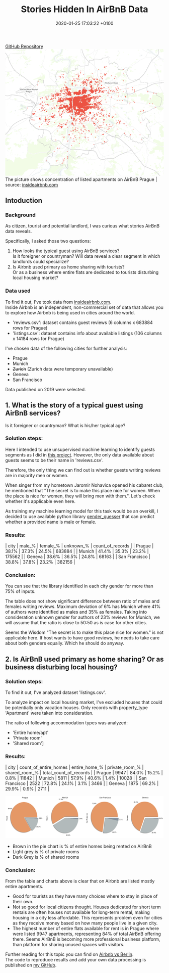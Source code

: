 ﻿---
layout: post
title:  "Stories Hidden In AirBnB Data"
date:   2020-01-25 17:03:22 +0100
categories: jekyll update
---
[GitHub Repository](https://github.com/JMarcan/stories_hidden_in_airbnb_data/)
![Entire Apartments Listed in AirBnB Prague](/assets/stories-hidden-in-airbnb-data/whole_apartments_listed_airbnb_Prague.png)
The picture shows concentration of listed apartments on AirBnB Prague | source: [insideairbnb.com](http://insideairbnb.com/get-the-data.html)

## Intoduction

### Background
As citizen, tourist and potential landlord, 
I was curious what stories AirBnB data reveals.

Specifically, I asked those two questions:
1. How looks the typical guest using AirBnB services? <br/>Is it foreigner or countryman? Will data reveal a clear segment in which landlords could specialize?
2. Is Airbnb used primary as home sharing with tourists?<br/> 
Or as a business where entire flats are dedicated to tourists disturbing local housing market?

### Data used
To find it out, I've took data from [insideairbnb.com](http://insideairbnb.com/get-the-data.html).<br/>
Inside Airbnb is an independent, non-commercial set of data that allows you to explore how Airbnb is being used in cities around the world.

- 'reviews.csv': dataset contains guest reviews (6 columns x 683884 rows for Prague)
- 'listings.csv': dataset contains info about available listings (106 columns x 14184 rows for Prague) 

I've chosen data of the following cities for further analysis:
- Prague
- Munich
- ~~Zurich~~ (Zurich data were temporary unavailable)
- Geneva
- San Francisco

Data published on 2019 were selected.

## 1. What is the story of a typical guest using AirBnB services?
Is it foreigner or countryman? What is his/her typical age?

### Solution steps:
Here I intended to use unsupervised machine learning to identify guests segments as I did in [this project](https://github.com/JMarcan/unsupervised_learning_customer_segments). However, the only data available about guests seems to be their name in 'reviews.csv'. 

Therefore, the only thing we can find out is whether guests writing reviews are in majority men or women. 

When singer from my hometown Jaromir Nohavica opened his cabaret club, he mentioned that "The secret is to make this place nice for women. When the place is nice for women, they will bring men with them.". Let's check whether it's applicable even here.

As training my machine learning model for this task would be an overkill,
I decided to use available python library [gender_guesser](https://pypi.org/project/gender-guesser/) that can predict whether a provided name is male or female.

### Results:
| city | male_% | female_% | unknown_% | count_of_records |
| Prague | 38.1% | 37.3% | 24.5% | 683884 |
| Munich | 41.4% | 35.3% | 23.2% | 175562 |
| Geneva | 38.6% | 36.5% | 24.8% | 68163 |
| San Francisco | 38.8% | 37.8% | 23.2% | 382156 |

### Conclusion:
You can see that the library identified in each city gender for more than 75% of inputs.

The table does not show significant difference between ratio of males and females writing reviews. Maximum deviation of 6% has Munich where 41% of authors were identified as males and 35% as females. Taking into consideration unknown gender for authors of 23% reviews for Munich, we will assume that the ratio is close to 50:50 as is case for other cities.

Seems the Wisdom "The secret is to make this place nice for women." is not applicable here. If host wants to have good reviews, he needs to take care about both genders equally. Which he should do anyway.

## 2. Is AirBnB used primary as home sharing? Or as business disturbing local housing?

### Solution steps:
To find it out, I've analyzed dataset 'listings.csv'.

To analyze impact on local housing market, I've excluded houses that could be potentially only vacation houses.
Only records with property_type 'Apartment' were taken into consideration.

The ratio of following accommodation types was analyzed:
- 'Entire home/apt' 
- 'Private room' 
- 'Shared room']

### Results:

| city | count_of_entire_homes | entire_home_% | private_room_% | shared_room_% |  total_count_of_records |
| Prague | 9947 | 84.0% | 15.2% | 0.8% | 11842 |
| Munich | 5811 | 57.9% | 40.6% | 1.4% | 10028 |
| San Francisco | 2522 | 72.8% | 24.1% | 3.1% | 3466 |
| Geneva | 1875 | 69.2% | 29.9% | 0.9% | 2711 |

![Pie Chart for the Ratio of Entire Apartments](/assets/stories-hidden-in-airbnb-data/ratio_whole_apartment_rented.png)
- Brown in the pie chart is % of entire homes being rented on AirBnB
- Light grey is % of private rooms
- Dark Grey is % of shared rooms

### Conclusion:
From the table and charts above is clear that on Airbnb are listed mostly entire apartments.<br/>
- Good for tourists as they have many choices where to stay in place of their own.<br/> 
- Not so good for local citizens thought. 
Houses dedicated for short term rentals are often houses not available for long-term rental, making housing in a city less affordable.
This represents problem even for cities as they receive money based on how many people live in a given city.
- The highest number of entire flats available for rent is in Prague where were listed 9947 apartments,
representing 84% of total AirBnB offering there. Seems AirBnB is becoming more professional business platform, than platform for sharing unused spaces with visitors.

Further reading for this topic you can find on [Airbnb vs Berlin](http://airbnbvsberlin.com/).<br/> 
The code to reproduce results and add your own data processing is published on [my GitHub](https://github.com/JMarcan/stories_hidden_in_airbnb_data).

